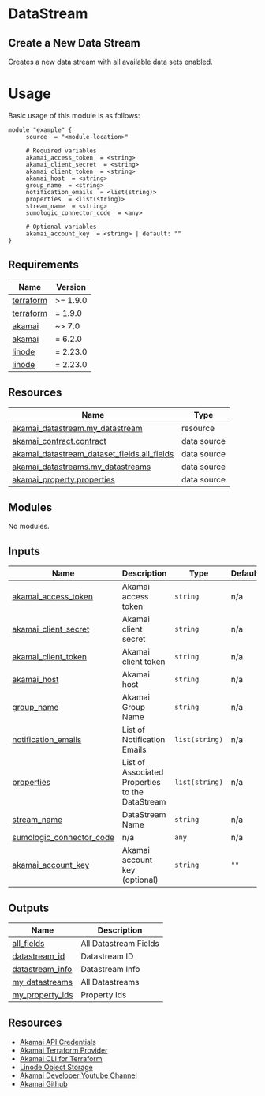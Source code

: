 <!-- BEGIN_TF_DOCS -->

# DataStream

## Create a New Data Stream
Creates a new data stream with all available data sets enabled.

# Usage
Basic usage of this module is as follows:

```hcl
module "example" {
  	 source  = "<module-location>"
  
	 # Required variables
  	 akamai_access_token  = <string>
  	 akamai_client_secret  = <string>
  	 akamai_client_token  = <string>
  	 akamai_host  = <string>
  	 group_name  = <string>
  	 notification_emails  = <list(string)>
  	 properties  = <list(string)>
  	 stream_name  = <string>
  	 sumologic_connector_code  = <any>
  
	 # Optional variables
  	 akamai_account_key  = <string> | default: ""
}
 ```

## Requirements

| Name | Version |
|------|---------|
| <a name="requirement_terraform"></a> [terraform](#requirement\_terraform) | >= 1.9.0 |
| <a name="requirement_terraform"></a> [terraform](#requirement\_terraform) | = 1.9.0 |
| <a name="requirement_akamai"></a> [akamai](#requirement\_akamai) | ~> 7.0 |
| <a name="requirement_akamai"></a> [akamai](#requirement\_akamai) | = 6.2.0 |
| <a name="requirement_linode"></a> [linode](#requirement\_linode) | = 2.23.0 |
| <a name="requirement_linode"></a> [linode](#requirement\_linode) | = 2.23.0 |

## Resources

| Name | Type |
|------|------|
| [akamai_datastream.my_datastream](https://registry.terraform.io/providers/akamai/akamai/6.2.0/docs/resources/datastream) | resource |
| [akamai_contract.contract](https://registry.terraform.io/providers/akamai/akamai/6.2.0/docs/data-sources/contract) | data source |
| [akamai_datastream_dataset_fields.all_fields](https://registry.terraform.io/providers/akamai/akamai/6.2.0/docs/data-sources/datastream_dataset_fields) | data source |
| [akamai_datastreams.my_datastreams](https://registry.terraform.io/providers/akamai/akamai/6.2.0/docs/data-sources/datastreams) | data source |
| [akamai_property.properties](https://registry.terraform.io/providers/akamai/akamai/6.2.0/docs/data-sources/property) | data source |

## Modules

No modules.

## Inputs

| Name | Description | Type | Default | Required |
|------|-------------|------|---------|:--------:|
| <a name="input_akamai_access_token"></a> [akamai\_access\_token](#input\_akamai\_access\_token) | Akamai access token | `string` | n/a | yes |
| <a name="input_akamai_client_secret"></a> [akamai\_client\_secret](#input\_akamai\_client\_secret) | Akamai client secret | `string` | n/a | yes |
| <a name="input_akamai_client_token"></a> [akamai\_client\_token](#input\_akamai\_client\_token) | Akamai client token | `string` | n/a | yes |
| <a name="input_akamai_host"></a> [akamai\_host](#input\_akamai\_host) | Akamai host | `string` | n/a | yes |
| <a name="input_group_name"></a> [group\_name](#input\_group\_name) | Akamai Group Name | `string` | n/a | yes |
| <a name="input_notification_emails"></a> [notification\_emails](#input\_notification\_emails) | List of Notification Emails | `list(string)` | n/a | yes |
| <a name="input_properties"></a> [properties](#input\_properties) | List of Associated Properties to the DataStream | `list(string)` | n/a | yes |
| <a name="input_stream_name"></a> [stream\_name](#input\_stream\_name) | DataStream Name | `string` | n/a | yes |
| <a name="input_sumologic_connector_code"></a> [sumologic\_connector\_code](#input\_sumologic\_connector\_code) | n/a | `any` | n/a | yes |
| <a name="input_akamai_account_key"></a> [akamai\_account\_key](#input\_akamai\_account\_key) | Akamai account key (optional) | `string` | `""` | no |

## Outputs

| Name | Description |
|------|-------------|
| <a name="output_all_fields"></a> [all\_fields](#output\_all\_fields) | All Datastream Fields |
| <a name="output_datastream_id"></a> [datastream\_id](#output\_datastream\_id) | Datastream ID |
| <a name="output_datastream_info"></a> [datastream\_info](#output\_datastream\_info) | Datastream Info |
| <a name="output_my_datastreams"></a> [my\_datastreams](#output\_my\_datastreams) | All Datastreams |
| <a name="output_my_property_ids"></a> [my\_property\_ids](#output\_my\_property\_ids) | Property Ids |

## Resources
- [Akamai API Credentials](https://techdocs.akamai.com/developer/docs/set-up-authentication-credentials)
- [Akamai Terraform Provider](https://techdocs.akamai.com/terraform/docs)
- [Akamai CLI for Terraform](https://github.com/akamai/cli-terraform)
- [Linode Object Storage](https://www.linode.com/lp/object-storage/)
- [Akamai Developer Youtube Channel](https://www.youtube.com/c/AkamaiDeveloper)
- [Akamai Github](https://github.com/akamai)
<!-- END_TF_DOCS -->